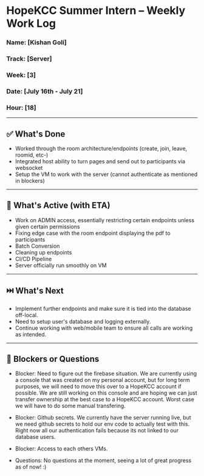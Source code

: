 # HopeKCC Summer Intern – Weekly Work Log

### Name: [Kishan Goli]
### Track: [Server]
### Week: [3]
### Date: [July 16th - July 21]
### Hour: [18]

---

## ✅ What's Done
- Worked through the room architecture/endpoints (create, join, leave, roomid, etc-)
- Integrated host ability to turn pages and send out to participants via websocket
- Setup the VM to work with the server (cannot authenticate as mentioned in blockers)

---

## 🔄 What's Active (with ETA)
- Work on ADMIN access, essentially restricting certain endpoints unless given certain permissions
- Fixing edge case with the room endpoint displaying the pdf to participants
- Batch Conversion
- Cleaning up endpoints
- CI/CD Pipeline
- Server officially run smoothly on VM

---

## ⏭️ What's Next
- Implement further endpoints and make sure it is tied into the database off-local. 
- Need to setup user's database and logging externally.
- Continue working with web/mobile team to ensure all calls are working as intended.

---

## 🛑 Blockers or Questions

- Blocker: Need to figure out the firebase situation. We are currently using a console that was created on my personal account, but for long term purposes, we will need to
move this over to a HopeKCC account if possible. We are still working on this console and are hoping we can just transfer ownership at the best case to a HopeKCC account.
Worst case we will have to do some manual transfering.

- Blocker: Github secrets. We currently have the server running live, but we need github secrets to hold our env code to actually test with this. Right now all our authentication fails because its not linked to our database users.

- Blocker: Access to each others VMs.

- Questions: No questions at the moment, seeing a lot of great progress as of now! :)


